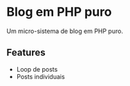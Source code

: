 # Blog em PHP puro

Um micro-sistema de blog em PHP puro.

## Features

- Loop de posts
- Posts individuais

